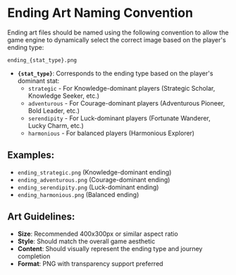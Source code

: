 # Ending Art Naming Convention

Ending art files should be named using the following convention to allow the game engine to dynamically select the correct image based on the player's ending type:

`ending_{stat_type}.png`

- **`{stat_type}`**: Corresponds to the ending type based on the player's dominant stat:
  - `strategic` - For Knowledge-dominant players (Strategic Scholar, Knowledge Seeker, etc.)
  - `adventurous` - For Courage-dominant players (Adventurous Pioneer, Bold Leader, etc.)
  - `serendipity` - For Luck-dominant players (Fortunate Wanderer, Lucky Charm, etc.)
  - `harmonious` - For balanced players (Harmonious Explorer)

## Examples:

- `ending_strategic.png` (Knowledge-dominant ending)
- `ending_adventurous.png` (Courage-dominant ending)
- `ending_serendipity.png` (Luck-dominant ending)
- `ending_harmonious.png` (Balanced ending)

## Art Guidelines:

- **Size**: Recommended 400x300px or similar aspect ratio
- **Style**: Should match the overall game aesthetic
- **Content**: Should visually represent the ending type and journey completion
- **Format**: PNG with transparency support preferred

